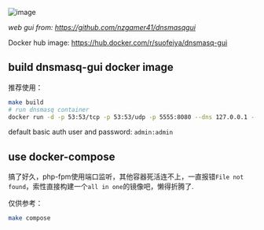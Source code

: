 ![image](https://user-images.githubusercontent.com/57939102/233824555-2b818df3-cfc4-4680-9ba1-b84707015eb7.png)

*web gui from: https://github.com/nzgamer41/dnsmasqgui*

Docker hub image: https://hub.docker.com/r/suofeiya/dnsmasq-gui

## build dnsmasq-gui docker image


推荐使用：

```bash
make build
# run dnsmasq container
docker run -d -p 53:53/tcp -p 53:53/udp -p 5555:8080 --dns 127.0.0.1 --name dnsmasq-with-gui -v `pwd`/conf/dnsmasq.conf:/etc/dnsmasq.conf -v `pwd`/conf/hosts.dnsmasq:/etc/hosts.dnsmasq dnsmasq-gui:v2
```

default basic auth user and password: `admin:admin`

## use docker-compose

搞了好久，php-fpm使用端口监听，其他容器死活连不上，一直报错`File not found`，索性直接构建一个`all in one`的镜像吧，懒得折腾了.

仅供参考：

```bash
make compose
```
